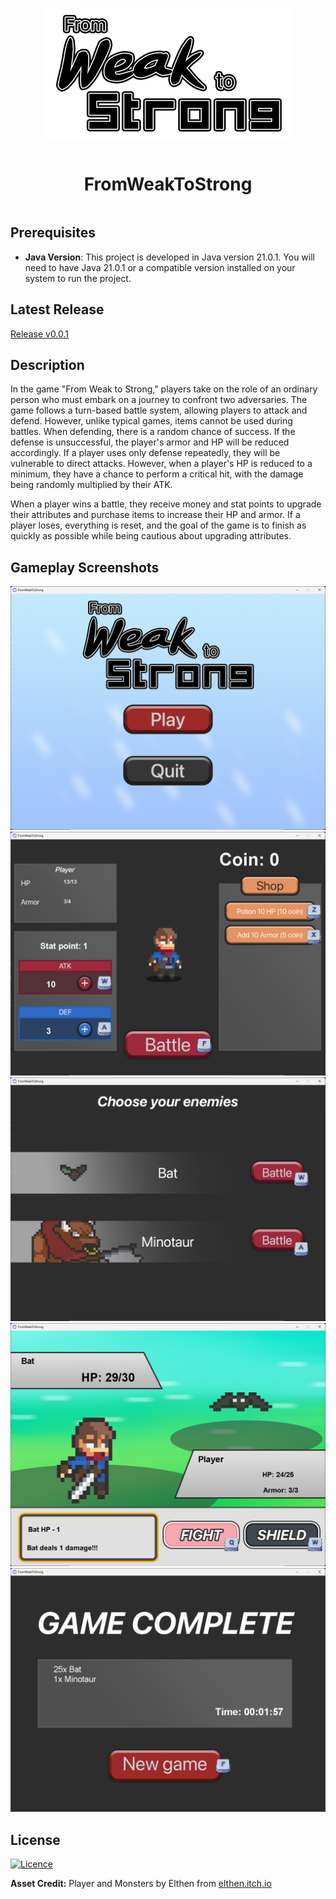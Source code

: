 <div align="center" style="display:grid;place-items:center;">
<p>
    <img src="https://github.com/nonnnz/OOP-Game-Final/blob/main/screenshots/LOGO.png?" alt="logo">
</p>
<h1>FromWeakToStrong</h1>
</div>

## Prerequisites

- **Java Version**: This project is developed in Java version 21.0.1. You will need to have Java 21.0.1 or a compatible version installed on your system to run the project.

## Latest Release
[Release v0.0.1](https://github.com/nonnnz/OOP-Game-Final/releases/tag/v0.0.1)

## Description

In the game "From Weak to Strong," players take on the role of an ordinary person who must embark on a journey to confront two adversaries. The game follows a turn-based battle system, allowing players to attack and defend. However, unlike typical games, items cannot be used during battles. When defending, there is a random chance of success. If the defense is unsuccessful, the player's armor and HP will be reduced accordingly. If a player uses only defense repeatedly, they will be vulnerable to direct attacks. However, when a player's HP is reduced to a minimum, they have a chance to perform a critical hit, with the damage being randomly multiplied by their ATK.

When a player wins a battle, they receive money and stat points to upgrade their attributes and purchase items to increase their HP and armor. If a player loses, everything is reset, and the goal of the game is to finish as quickly as possible while being cautious about upgrading attributes.

## Gameplay Screenshots
![img1](screenshots/Screenshot1.png)
![img2](screenshots/Screenshot13.png)
![img3](screenshots/Screenshot3.png)
![img4](screenshots/Screenshot5.png)
![img5](screenshots/Screenshot15.png)

## License
[![Licence](https://img.shields.io/github/license/Ileriayo/markdown-badges?style=for-the-badge)](./LICENSE)


**Asset Credit:** Player and Monsters by Elthen from [elthen.itch.io](https://elthen.itch.io/)
